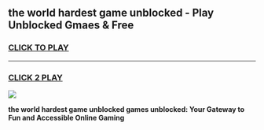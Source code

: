 
## the world hardest game unblocked - Play Unblocked Gmaes & Free
<h3>
<a href="https://news.freeplayer.one?title=the_world_hardest_game_unblocked&ref=23F">CLICK TO PLAY</a></h3>
<hr>

<h3>
<a href="https://news.freeplayer.one?title=the_world_hardest_game_unblocked&ref=23F">CLICK 2 PLAY</a>
  
</h3>

<a href="https://news.freeplayer.one?title=the_world_hardest_game_unblocked&ref=23F/"><img src="https://clearcache.store/games.png"></a>


**the world hardest game unblocked games unblocked: Your Gateway to Fun and Accessible Online Gaming**
